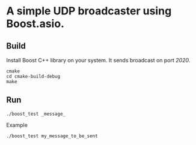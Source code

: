 # A simple UDP broadcaster using Boost.asio.

## Build

Install Boost C++ library on your system.
It sends broadcast on port _2020_.

```shell script
cmake
cd cmake-build-debug
make 
```

## Run

```shell script
./boost_test _message_
```

Example

```shell script
./boost_test my_message_to_be_sent
```

